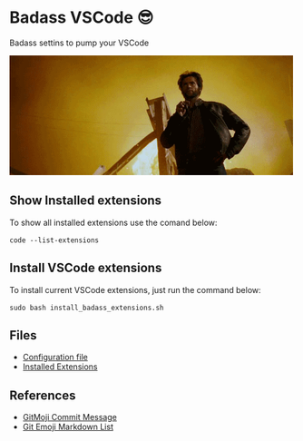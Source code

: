 # Badass VSCode :sunglasses:

Badass settins to pump your VSCode

![badass gif](./config/4BvA.gif)

## Show Installed extensions

To show all installed extensions use the comand below:

```command
code --list-extensions
```

## Install VSCode extensions

To install current VSCode extensions, just run the command below:

```
sudo bash install_badass_extensions.sh
```

## Files
- [Configuration file](./config/settings.json)
- [Installed Extensions](./config/extensions)

## References

- [GitMoji Commit Message](https://gitmoji.carloscuesta.me)
- [Git Emoji Markdown List](https://gist.github.com/rxaviers/7360908)
